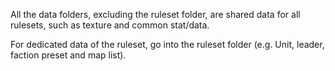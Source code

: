 All the data folders, excluding the ruleset folder, are shared data for all rulesets, such as texture and common stat/data.

For dedicated data of the ruleset, go into the ruleset folder (e.g. Unit, leader, faction preset and map list).
